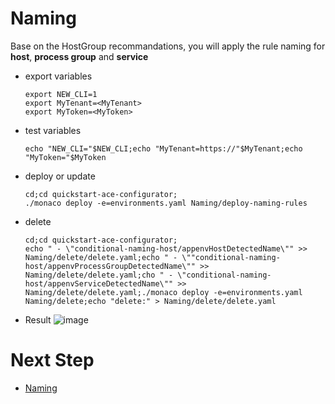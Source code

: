 # Naming 

Base on the HostGroup recommandations, you will apply the rule naming for **host**, **process group** and **service**

- export variables

      export NEW_CLI=1
      export MyTenant=<MyTenant>
      export MyToken=<MyToken>
      
- test variables

      echo "NEW_CLI="$NEW_CLI;echo "MyTenant=https://"$MyTenant;echo "MyToken="$MyToken
     
- deploy or update

      cd;cd quickstart-ace-configurator;
      ./monaco deploy -e=environments.yaml Naming/deploy-naming-rules
      
- delete

      cd;cd quickstart-ace-configurator;
      echo " - \"conditional-naming-host/appenvHostDetectedName\"" >> Naming/delete/delete.yaml;echo " - \""conditional-naming-host/appenvProcessGroupDetectedName\"" >> Naming/delete/delete.yaml;cho " - \"conditional-naming-host/appenvServiceDetectedName\"" >> Naming/delete/delete.yaml;./monaco deploy -e=environments.yaml Naming/delete;echo "delete:" > Naming/delete/delete.yaml


- Result
![image](https://user-images.githubusercontent.com/40337213/121803578-a0a4e100-cc42-11eb-85e5-319253a0b63b.png)


# Next Step

- [Naming](/Naming)

